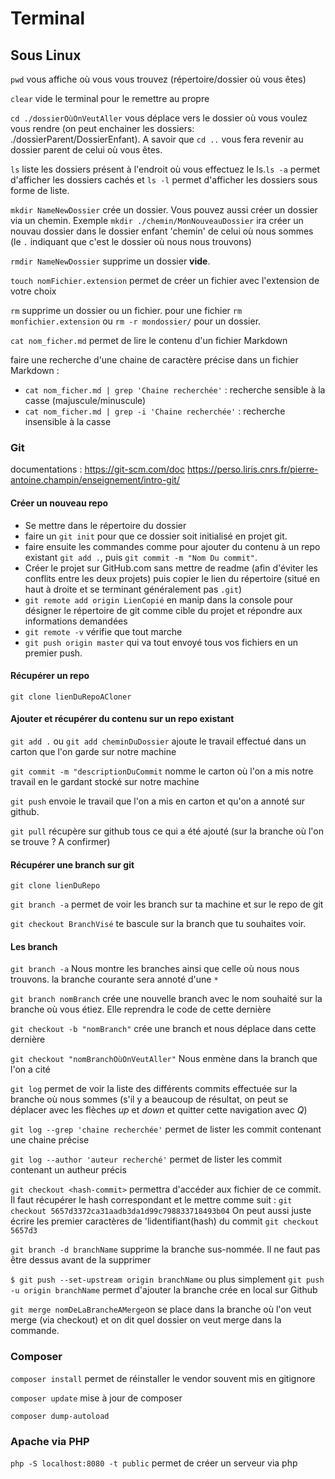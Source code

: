 # Terminal

## Sous Linux

`pwd` vous affiche où vous vous trouvez (répertoire/dossier où vous êtes)

`clear` vide le terminal pour le remettre au propre

`cd ./dossierOùOnVeutAller` vous déplace vers le dossier où vous voulez vous rendre (on peut enchainer les dossiers: ./dossierParent/DossierEnfant). A savoir que `cd ..` vous fera revenir au dossier parent de celui où vous êtes.

`ls` liste les dossiers présent à l'endroit où vous effectuez le ls.`ls -a` permet d'afficher les dossiers cachés et `ls -l` permet d'afficher les dossiers sous forme de liste.

`mkdir NameNewDossier` crée un dossier. Vous pouvez aussi créer un dossier via un chemin. Exemple `mkdir ./chemin/MonNouveauDossier` ira créer un nouvau dossier dans le dossier enfant 'chemin' de celui où nous sommes (le `.` indiquant que  c'est le dossier où nous nous trouvons)

`rmdir NameNewDossier` supprime un dossier **vide**.

`touch nomFichier.extension` permet de créer un fichier avec l'extension de votre choix

`rm` supprime un dossier ou un fichier. pour une fichier `rm monfichier.extension` ou `rm -r mondossier/` pour un dossier.

`cat nom_ficher.md` permet de lire le contenu d'un fichier Markdown

faire une recherche d'une chaine de caractère précise dans un fichier Markdown :

- `cat nom_ficher.md | grep 'Chaine recherchée'` : recherche sensible à la casse (majuscule/minuscule)
- `cat nom_ficher.md | grep -i 'Chaine recherchée'` : recherche insensible à la casse

### Git

documentations : https://git-scm.com/doc https://perso.liris.cnrs.fr/pierre-antoine.champin/enseignement/intro-git/

#### Créer un nouveau repo

- Se mettre dans le répertoire du dossier
- faire un `git init` pour que ce dossier soit initialisé en projet git.
- faire ensuite les commandes comme pour ajouter du contenu à un repo existant `git add .`, puis `git commit -m "Nom Du commit"`.
- Créer le projet sur GitHub.com sans mettre de readme (afin d'éviter les conflits entre les deux projets) puis copier le lien du répertoire (situé en haut à droite et se terminant généralement pas `.git`)
- `git remote add origin LienCopié` en manip dans la console pour désigner le répertoire de git comme cible du projet et répondre aux informations demandées
- `git remote -v` vérifie que tout marche
- `git push origin master` qui va tout envoyé tous vos fichiers en un premier push.

#### Récupérer un repo

`git clone lienDuRepoACloner`

#### Ajouter et récupérer du contenu sur un repo existant

`git add .` ou `git add cheminDuDossier` ajoute le travail effectué dans un carton que l'on garde sur notre machine

`git commit -m "descriptionDuCommit` nomme le carton où l'on a mis notre travail en le gardant stocké sur notre machine

`git push` envoie le travail que l'on a mis en carton et qu'on a annoté sur github.

`git pull` récupère sur github tous ce qui a été ajouté (sur la branche où l'on se trouve ? A confirmer)

#### Récupérer une branch sur git

`git clone lienDuRepo`

`git branch -a` permet de voir les branch sur ta machine et sur le repo de git

`git checkout BranchVisé` te bascule sur la branch que tu souhaites voir.

#### Les branch

`git branch -a` Nous montre les branches ainsi que celle où nous nous trouvons. la branche courante sera annoté d'une `*`

`git branch nomBranch` crée une nouvelle branch avec le nom souhaité sur la branche où vous étiez. Elle reprendra le code de cette dernière

`git checkout -b "nomBranch"` crée une branch et nous déplace dans cette dernière

`git checkout "nomBranchOùOnVeutAller"` Nous enmène dans la branch que l'on a cité

`git log` permet de voir la liste des différents commits effectuée sur la branche où nous sommes (s'il y a beaucoup de résultat, on peut se déplacer avec les flèches *up* et *down* et quitter cette navigation avec *Q*)

`git log --grep 'chaine recherchée'` permet de lister les commit contenant une chaine précise

`git log --author 'auteur recherché'` permet de lister les commit contenant un autheur précis

`git checkout <hash-commit>` permettra d'accéder aux fichier de ce commit. Il faut récupérer le hash correspondant et le mettre comme suit :
`git checkout 5657d3372ca31aadb3da1d99c798833718493b04`
On peut aussi juste écrire les premier caractères de 'lidentifiant(hash) du commit `git checkout 5657d3`

`git branch -d branchName` supprime la branche sus-nommée. Il ne faut pas être dessus avant de la supprimer

`$ git push --set-upstream origin branchName` ou plus simplement `git push -u origin branchName` permet d'ajouter la branche crée en local sur Github

`git merge nomDeLaBrancheAMerge`on se place dans la branche où l'on veut merge (via checkout) et on dit quel dossier on veut merge dans la commande.

### Composer

`composer install` permet de réinstaller le vendor souvent mis en gitignore

`composer update` mise à jour de composer

`composer dump-autoload`

### Apache via PHP

`php -S localhost:8080 -t public` permet de créer un serveur via php